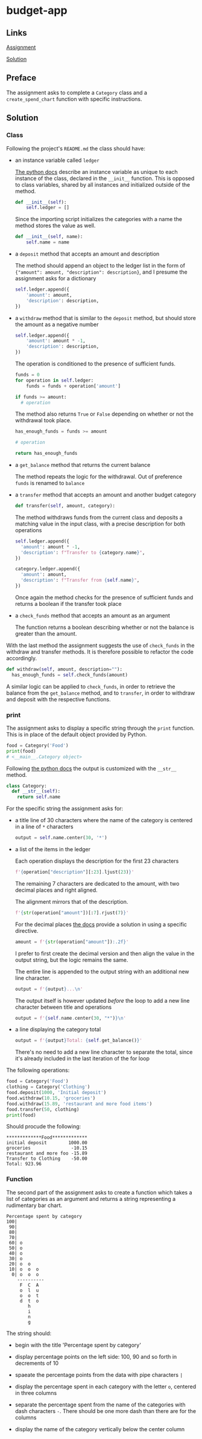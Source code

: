 # budget-app

## Links

[Assignment](https://www.freecodecamp.org/learn/scientific-computing-with-python/scientific-computing-with-python-projects/budget-app)

[Solution](https://replit.com/@borntofrappe/boilerplate-budget-app)

## Preface

The assignment asks to complete a `Category` class and a `create_spend_chart` function with specific instructions.

## Solution

### Class

Following the project's `README.md` the class should have:

- an instance variable called `ledger`

  [The python docs](https://docs.python.org/3/tutorial/classes.html#class-and-instance-variables) describe an instance variable as unique to each instance of the class, declared in the `__init__` function. This is opposed to class variables, shared by all instances and initialized outside of the method.

  ```py
  def __init__(self):
      self.ledger = []
  ```

  Since the importing script initializes the categories with a name the method stores the value as well.

  ```py
  def __init__(self, name):
      self.name = name
  ```

- a `deposit` method that accepts an amount and description

  The method should append an object to the ledger list in the form of `{"amount": amount, "description": description}`, and I presume the assignment asks for a dictionary

  ```py
  self.ledger.append({
      'amount': amount,
      'description': description,
  })
  ```

- a `withdraw` method that is similar to the `deposit` method, but should store the amount as a negative number

  ```py
  self.ledger.append({
      'amount': amount * -1,
      'description': description,
  })
  ```

  The operation is conditioned to the presence of sufficient funds.

  ```py
  funds = 0
  for operation in self.ledger:
      funds = funds + operation['amount']

  if funds >= amount:
    # operation
  ```

  The method also returns `True` or `False` depending on whether or not the withdrawal took place.

  ```py
  has_enough_funds = funds >= amount

  # operation

  return has_enough_funds
  ```

- a `get_balance` method that returns the current balance

  The method repeats the logic for the withdrawal. Out of preference `funds` is renamed to `balance`

- a `transfer` method that accepts an amount and another budget category

  ```py
  def transfer(self, amount, category):
  ```

  The method withdraws funds from the current class and deposits a matching value in the input class, with a precise description for both operations

  ```py
  self.ledger.append({
    'amount': amount * -1,
    'description': f"Transfer to {category.name}",
  })

  category.ledger.append({
    'amount': amount,
    'description': f"Transfer from {self.name}",
  })
  ```

  Once again the method checks for the presence of sufficient funds and returns a boolean if the transfer took place

- a `check_funds` method that accepts an amount as an argument

  The function returns a boolean describing whether or not the balance is greater than the amount.

With the last method the assignment suggests the use of `check_funds` in the withdraw and transfer methods. It is therefore possible to refactor the code accordingly.

```py
def withdraw(self, amount, description=""):
  has_enough_funds = self.check_funds(amount)
```

A similar logic can be applied to `check_funds`, in order to retrieve the balance from the `get_balance` method, and to `transfer`, in order to withdraw and deposit with the respective functions.

### print

The assignment asks to display a specific string through the `print` function. This is in place of the default object provided by Python.

```py
food = Category('Food')
print(food)
# <__main__.Category object>
```

Following [the python docs](https://docs.python.org/3/reference/datamodel.html#object.__str__) the output is customized with the `__str__` method.

```py
class Category:
  def __str__(self):
    return self.name
```

For the specific string the assignment asks for:

- a title line of 30 characters where the name of the category is centered in a line of `*` characters

  ```py
  output = self.name.center(30, '*')
  ```

- a list of the items in the ledger

  Each operation displays the description for the first 23 characters

  ```py
  f'{operation["description"][:23].ljust(23)}'
  ```

  The remaining 7 characters are dedicated to the amount, with two decimal places and right aligned.

  The alignment mirrors that of the description.

  ```py
  f'{str(operation["amount"])[:7].rjust(7)}'
  ```

  For the decimal places [the docs](https://docs.python.org/3/tutorial/inputoutput.html#formatted-string-literals) provide a solution in using a specific directive.

  ```py
  amount = f'{str(operation["amount"]):.2f}'
  ```

  I prefer to first create the decimal version and then align the value in the output string, but the logic remains the same.

  The entire line is appended to the output string with an additional new line character.

  ```py
  output = f'{output}...\n'
  ```

  The output itself is however updated _before_ the loop to add a new line character between title and operations

  ```py
  output = f'{self.name.center(30, "*")}\n'
  ```

- a line displaying the category total

  ```py
  output = f'{output}Total: {self.get_balance()}'
  ```

  There's no need to add a new line character to separate the total, since it's already included in the last iteration of the for loop

The following operations:

```py
food = Category('Food')
clothing = Category('Clothing')
food.deposit(1000, 'Initial deposit')
food.withdraw(10.15, 'groceries')
food.withdraw(15.89, 'restaurant and more food items')
food.transfer(50, clothing)
print(food)
```

Should procude the following:

```text
*************Food*************
initial deposit        1000.00
groceries               -10.15
restaurant and more foo -15.89
Transfer to Clothing    -50.00
Total: 923.96
```

### Function

The second part of the assignment asks to create a function which takes a list of categories as an argument and returns a string representing a rudimentary bar chart.

```text
Percentage spent by category
100|
 90|
 80|
 70|
 60| o
 50| o
 40| o
 30| o
 20| o  o
 10| o  o  o
  0| o  o  o
    ----------
     F  C  A
     o  l  u
     o  o  t
     d  t  o
        h
        i
        n
        g
```

The string should:

- begin with the title 'Percentage spent by category'

- display percentage points on the left side: 100, 90 and so forth in decrements of 10

- spaeate the percentage points from the data with pipe characters `|`

- display the percentage spent in each category with the letter `o`, centered in three columns

- separate the percentage spent from the name of the categories with dash characters `-`. There should be one more dash than there are for the columns

- display the name of the category vertically below the center column
